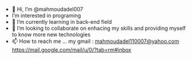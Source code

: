 - 👋 Hi, I’m @mahmoudadel007
-    I’m interested in programing
- 🌱 I’m currently learning in back-end field
- 💞️ I’m looking to collaborate on enhacing my skills and providing myself to know more new technologies
- 📫 How to reach me ... my gmail :   mahmoudadel110007@yahoo.com      https://mail.google.com/mail/u/0/?tab=rm#inbox

<!---
mahmoudadel007/mahmoudadel007 is a ✨ special ✨ repository because its `README.md` (this file) appears on your GitHub profile.
You can click the Preview link to take a look at your changes.
--->
